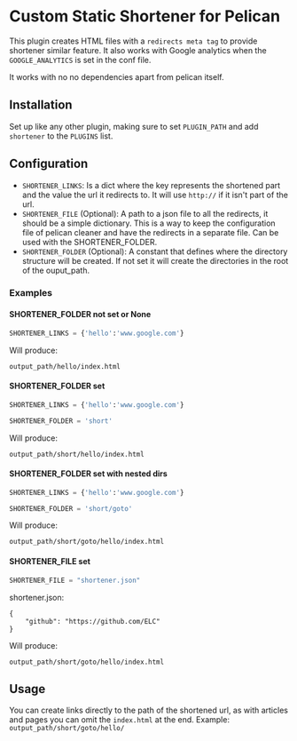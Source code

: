 # Custom Static Shortener for Pelican

This plugin creates HTML files with a `redirects meta tag` to provide shortener similar feature. It also works with Google analytics when the `GOOGLE_ANALYTICS` is set in the conf file. 

It works with no no dependencies apart from pelican itself.

## Installation

Set up like any other plugin, making sure to set `PLUGIN_PATH` and add `shortener` to the `PLUGINS` list.

## Configuration

- `SHORTENER_LINKS`: Is a dict where the key represents the shortened part and the value the url it redirects to. It will use `http://` if it isn't part of the url.
- `SHORTENER_FILE` (Optional): A path to a json file to all the redirects, it should be a simple dictionary. This is a way to keep the configuration file of pelican cleaner and have the redirects in a separate file. Can be used with the SHORTENER_FOLDER.
- `SHORTENER_FOLDER` (Optional): A constant that defines where the directory structure will be created. If not set it will create the directories in the root of the ouput_path.

### Examples

#### SHORTENER_FOLDER not set or None

```python
SHORTENER_LINKS = {'hello':'www.google.com'}
```

Will produce:

    output_path/hello/index.html

#### SHORTENER_FOLDER set

```python
SHORTENER_LINKS = {'hello':'www.google.com'}

SHORTENER_FOLDER = 'short'
```

Will produce:

    output_path/short/hello/index.html

#### SHORTENER_FOLDER set with nested dirs

```python
SHORTENER_LINKS = {'hello':'www.google.com'}

SHORTENER_FOLDER = 'short/goto'
```

Will produce:

    output_path/short/goto/hello/index.html

#### SHORTENER_FILE set

```python
SHORTENER_FILE = "shortener.json"
```

shortener.json:

    {
        "github": "https://github.com/ELC"
    }

Will produce:

    output_path/short/goto/hello/index.html

## Usage

You can create links directly to the path of the shortened url, as with articles and pages you can omit the `index.html` at the end. Example: `output_path/short/goto/hello/`